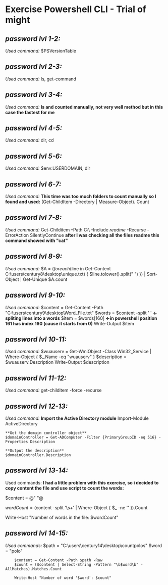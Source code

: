 # Exercise Powershell CLI - Trial of might

## *password lvl 1-2:* 
*Used command:* $PSVersionTable

## *password lvl 2-3:* 
*Used command:* ls, get-command

## *password lvl 3-4:* 
*Used command:* **ls and counted manually, not very well method but in this case the fastest for me**

## *password lvl 4-5:* 
*Used command:* dir, cd

## *password lvl 5-6:* 
*Used command:* $env:USERDOMAIN, dir

## *password lvl 6-7:* 
*Used command:* **This time was too much folders to count manually so I found and used:**
		(Get-ChildItem -Directory | Measure-Object). Count
		
## *password lvl 7-8:* 
*Used command:* Get-Childitem –Path C:\ -Include *readme* -Recurse -ErrorAction SilentlyContinue
	**after I was checking all the files readme this command showed with "cat"**

## *password lvl 8-9:* 
*Used command:* $A = $( foreach ($line in Get-Content C:\users\century8\desktop\unique.txt) {
    $line.tolower().split(" ")
  }) | Sort-Object | Get-Unique
$A.count	

## *password lvl 9-10:* 
*Used command:*
$content = Get-Content -Path "C:\users\century9\desktop\Word_File.txt"
$words = $content -split ' '    **<-spliting lines into a words**
$item = $words[160]		**<-in powershell position 161 has index 160 (cause it starts from 0)**
Write-Output $item

## *password lvl 10-11:* 
*Used command:*
 $wuauserv = Get-WmiObject -Class Win32_Service | Where-Object { $_.Name -eq "wuauserv" }
 $description = $wuauserv.Description
 Write-Output $description
 
## *password lvl 11-12:* 
*Used command:* get-childitem -force -recurse

## *password lvl 12-13:* 
*Used command:* 
	**Import the Active Directory module**
	Import-Module ActiveDirectory

	**Get the domain controller object**
	$domainController = Get-ADComputer -Filter {PrimaryGroupID -eq 516} -Properties Description

	**Output the description**
	$domainController.Description
	
## *password lvl 13-14:* 
Used commands: **I had a little problem with this exercise, so i decided to copy content the file 
and use script to count the words:**

$content = @"
<file content>
"@

$wordCount = ($content -split '\s+' | Where-Object { $_ -ne '' }).Count

Write-Host "Number of words in the file: $wordCount"

## *password lvl 14-15:* 
*Used commands:* 
		$path = "C:\users\century14\desktop\countpolos"
		$word = "polo"

		$content = Get-Content -Path $path -Raw
		$count = ($content | Select-String -Pattern "\b$word\b" -AllMatches).Matches.Count

		Write-Host "Number of word '$word': $count"













